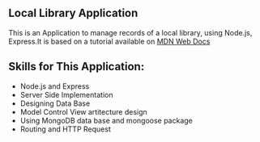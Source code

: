 ## Local Library Application
This is an Application to manage records of a local library, using Node.js, Express.It is based on a tutorial available on [MDN Web Docs](https://developer.mozilla.org/en-US/docs/Learn/Server-side/Express_Nodejs/Tutorial_local_library_website)

## Skills for This Application:
- Node.js and Express 
- Server Side Implementation
- Designing Data Base
- Model Control View artitecture design
- Using MongoDB data base and mongoose package 
- Routing and HTTP Request
